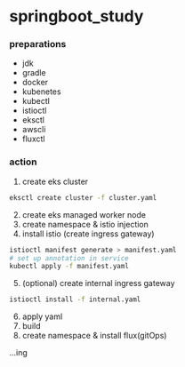 # springboot_study

### preparations
- jdk
- gradle
- docker
- kubenetes
- kubectl
- istioctl
- eksctl
- awscli
- fluxctl


### action
1. create eks cluster
```bash
eksctl create cluster -f cluster.yaml
```
2. create eks managed worker node
3. create namespace & istio injection
4. install istio (create ingress gateway)
```bash
istioctl manifest generate > manifest.yaml
# set up annotation in service
kubectl apply -f manifest.yaml
```
5. (optional) create internal ingress gateway
```bash
istioctl install -f internal.yaml
```
6. apply yaml
7. build
8. create namespace & install flux(gitOps)


...ing